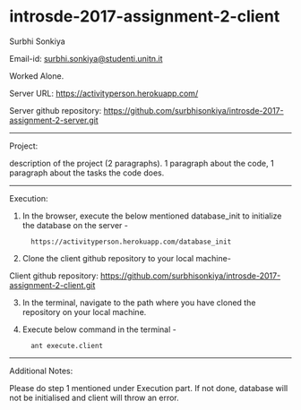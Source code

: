 # introsde-2017-assignment-2-client

Surbhi Sonkiya

Email-id: surbhi.sonkiya@studenti.unitn.it

Worked Alone.

Server URL: https://activityperson.herokuapp.com/

Server github repository: https://github.com/surbhisonkiya/introsde-2017-assignment-2-server.git

****************************************************************************************************************************************

Project: 

description of the project (2 paragraphs). 1 paragraph about the code, 1 paragraph about the tasks the code does.

****************************************************************************************************************************************

Execution: 

1) In the browser, execute the below mentioned database_init to initialize the database on the server -
     
         https://activityperson.herokuapp.com/database_init

2) Clone the client github repository to your local machine-

Client github repository: https://github.com/surbhisonkiya/introsde-2017-assignment-2-client.git

3) In the terminal, navigate to the path where you have cloned the repository on your local machine. 
4) Execute below command in the terminal -

         ant execute.client

****************************************************************************************************************************************

Additional Notes: 

Please do step 1 mentioned under Execution part. If not done, database will not be initialised and client will throw an error.
